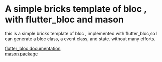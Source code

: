 # A simple bricks template of bloc , with flutter_bloc and mason
this is a simple bricks template of bloc  , implemented with flutter_bloc,so I can generate a bloc class, a event class, and state.
without many efforts.


[flutter_bloc documentation ](https://bloclibrary.dev/#/) \
[mason package](https://pub.dev/packages/mason_cli)
